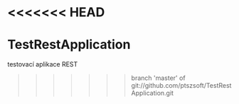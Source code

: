 <<<<<<< HEAD
=======
# TestRestApplication
testovací aplikace REST
>>>>>>> branch 'master' of git://github.com/ptszsoft/TestRestApplication.git
